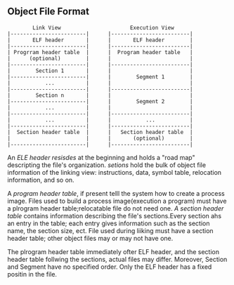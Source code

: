 ## Object File Format

```
        Link View                      Execution View 
|------------------------|      |-------------------------|
|       ELF header       |      |       ELF header        |
|------------------------|      |-------------------------|
| Progrram header table  |      |  Program header table   |
|      (optional)        |      |                         |
|------------------------|      |-------------------------|
|        Section 1       |      |                         |
|------------------------|      |        Segment 1        |
|           ...          |      |                         |
|------------------------|      |-------------------------|
|        Section n       |      |                         |
|------------------------|      |        Segment 2        |
|           ...          |      |                         |
|------------------------|      |-------------------------|
|           ...          |      |           ...           |
|------------------------|      |-------------------------|
|  Section header table  |      |   Section header table  |
|                        |      |       (optional)        |
|------------------------|      |-------------------------|

```

An *ELE header resisdes* at the beginning and holds a "road map" descripting the file's organization.
*setions* hold the bulk of object file information of the linking view: instructions, data, symbol table, 
relocation information, and so on.

A *program header table*, if present telll the system how to create a process image. Files used to build a
process image(execution a program) must have a plrogram header table;relocatable file do not need one.
*A section header table* contains information describing the file's sections.Every section ahs an entry in the
table; each entry gives information such as the section name, the section size, ect. File used during liiking must
have a section header table; other object files may or may not have one.

The plrogram header table immediately ofter ELF header, and the section header table follwing the sections,
actual files may differ. Moreover, Section and Segment have no specified order. Only the ELF header has a
fixed positin in the file.
